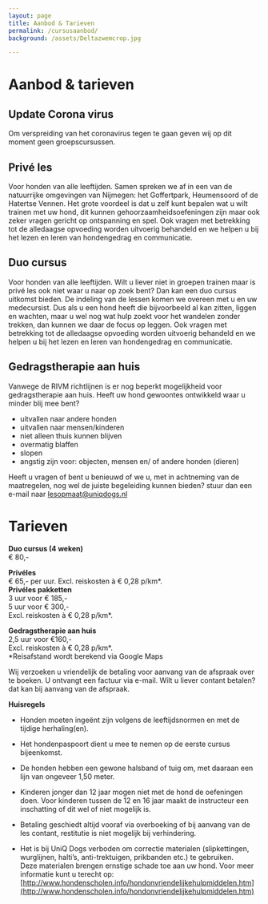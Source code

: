 ```yaml
---
layout: page
title: Aanbod & Tarieven
permalink: /cursusaanbod/
background: /assets/Deltazwemcrop.jpg

---
```

# Aanbod & tarieven

## Update Corona virus
Om verspreiding van het coronavirus tegen te gaan geven wij op dit moment geen groepscursussen.


## Privé les
Voor honden van alle leeftijden. Samen spreken we af in een van de natuurrijke omgevingen van Nijmegen: het Goffertpark, Heumensoord of de Hatertse Vennen.
Het grote voordeel is dat u zelf kunt bepalen wat u wilt trainen met uw hond, dit kunnen gehoorzaamheidsoefeningen zijn maar ook zeker vragen gericht op ontspanning en spel. Ook vragen met betrekking tot de alledaagse opvoeding worden uitvoerig behandeld en we helpen u bij het lezen en leren van hondengedrag en communicatie.


## Duo cursus
Voor honden van alle leeftijden. Wilt u liever niet in groepen trainen maar is privé les ook niet waar u naar op zoek bent? Dan kan een duo cursus uitkomst bieden. De indeling van de lessen komen we overeen met u en uw medecursist. Dus als u een hond heeft die bijvoorbeeld al kan zitten, liggen en wachten, maar u wel nog wat hulp zoekt voor het wandelen zonder trekken, dan kunnen we daar de focus op leggen. Ook vragen met betrekking tot de alledaagse opvoeding worden uitvoerig behandeld en we helpen u bij het lezen en leren van hondengedrag en communicatie.


## Gedragstherapie aan huis
Vanwege de RIVM richtlijnen is er nog beperkt mogelijkheid voor gedragstherapie aan huis.
Heeft uw hond gewoontes ontwikkeld waar u minder blij mee bent? 
- uitvallen naar andere honden
- uitvallen naar mensen/kinderen
- niet alleen thuis kunnen blijven
- overmatig blaffen
- slopen
- angstig zijn voor: objecten, mensen en/ of andere honden (dieren)

Heeft u vragen of bent u benieuwd of we u, met in achtneming van de maatregelen, nog wel de juiste begeleiding kunnen bieden? stuur dan een e-mail naar <a href="mailto:lesopmaat@uniqdogs.nl">lesopmaat@uniqdogs.nl</a>



# Tarieven

**Duo cursus (4 weken)**  
€ 80,-

**Privéles**  
€ 65,- per uur. Excl. reiskosten à € 0,28 p/km*.  
**Privéles pakketten**  
3 uur voor € 185,-  
5 uur voor € 300,-  
Excl. reiskosten à € 0,28 p/km*.

**Gedragstherapie aan huis**  
2,5 uur voor €160,-   
Excl. reiskosten à € 0,28 p/km*.  
*Reisafstand wordt berekend via Google Maps
  
Wij verzoeken u vriendelijk de betaling voor aanvang van de afspraak over te boeken. U ontvangt een factuur via e-mail.
Wilt u liever contant betalen? dat kan bij aanvang van de afspraak.

  
   
**Huisregels**

- Honden moeten ingeënt zijn volgens de leeftijdsnormen en met de tijdige herhaling(en).

- Het hondenpaspoort dient u mee te nemen op de eerste cursus bijeenkomst.

- De honden hebben een gewone halsband of tuig om, met daaraan een lijn van ongeveer 1,50 meter.

- Kinderen jonger dan 12 jaar mogen niet met de hond de oefeningen doen. Voor kinderen tussen de 12 en 16 jaar maakt de instructeur een inschatting of dit wel of niet mogelijk is.

- Betaling geschiedt altijd vooraf via overboeking of bij aanvang van de les contant, restitutie is niet mogelijk bij verhindering.

- Het is bij UniQ Dogs verboden om correctie materialen (slipkettingen, wurglijnen, halti’s, anti-trektuigen, prikbanden etc.) te gebruiken.  
Deze materialen brengen ernstige schade toe aan uw hond. Voor meer informatie kunt u terecht op: [http://www.hondenscholen.info/hondonvriendelijkehulpmiddelen.htm](http://www.hondenscholen.info/hondonvriendelijkehulpmiddelen.htm)
